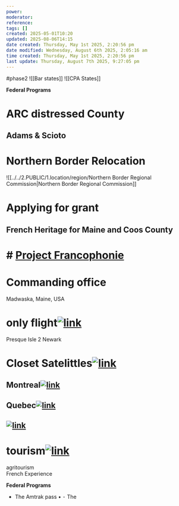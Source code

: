 ```yaml
---
power: 
moderator: 
reference: 
tags: []
created: 2025-05-01T10:20
updated: 2025-08-06T14:15
date created: Thursday, May 1st 2025, 2:20:56 pm
date modified: Wednesday, August 6th 2025, 2:05:16 am
time created: Thursday, May 1st 2025, 2:20:56 pm
last update: Thursday, August 7th 2025, 9:27:05 pm
---
```

#phase2 
![[Bar states]]
![[CPA States]]

**Federal Programs**
# ARC distressed County
## Adams & Scioto


# Northern Border Relocation
![[../../2.PUBLIC/1.location/region/Northern Border Regional Commission|Northern Border Regional Commission]]

# Applying for grant
## French Heritage for Maine and Coos County


# # [Project Francophonie](https://localhost/tiki-26.2/tiki-index.php?page=Project-Francophonie "refresh")

# Commanding office

Madwaska, Maine, USA

# only flight[![link](https://localhost/tiki-26.2/img/icons/link.png)](https://localhost/tiki-26.2/tiki-index.php?page=Project-Francophonie#only_flight)

Presque Isle 2 Newark

# Closet Satelittles[![link](https://localhost/tiki-26.2/img/icons/link.png)](https://localhost/tiki-26.2/tiki-index.php?page=Project-Francophonie#Closet_Satelittles)

## Montreal[![link](https://localhost/tiki-26.2/img/icons/link.png)](https://localhost/tiki-26.2/tiki-index.php?page=Project-Francophonie#Montreal)

## Quebec[![link](https://localhost/tiki-26.2/img/icons/link.png)](https://localhost/tiki-26.2/tiki-index.php?page=Project-Francophonie#Quebec)

## [![link](https://localhost/tiki-26.2/img/icons/link.png)](https://localhost/tiki-26.2/tiki-index.php?page=Project-Francophonie#ad41d8cd98f00b204e9800998ecf8427e)

# tourism[![link](https://localhost/tiki-26.2/img/icons/link.png)](https://localhost/tiki-26.2/tiki-index.php?page=Project-Francophonie#tourism)

agritourism  
French Experience

**Federal Programs**

- The Amtrak pass
• ⁃ The